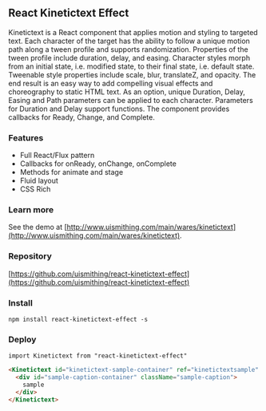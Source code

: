## React Kinetictext Effect

Kinetictext is a React component that applies motion and styling to targeted text. Each character of the target has the ability to follow a unique motion path along a tween profile and supports randomization. Properties of the tween profile include duration, delay, and easing. Character styles morph from an initial state, i.e. modified state, to their final state, i.e. default state. Tweenable style properties include scale, blur, translateZ, and opacity. The end result is an easy way to add compelling visual effects and choreography to static HTML text. As an option, unique Duration, Delay, Easing and Path parameters can be applied to each character. Parameters for Duration and Delay support functions. The component provides callbacks for Ready, Change, and Complete.

### Features
  * Full React/Flux pattern
  * Callbacks for onReady, onChange, onComplete
  * Methods for animate and stage
  * Fluid layout
  * CSS Rich

### Learn more
See the demo at [http://www.uismithing.com/main/wares/kinetictext](http://www.uismithing.com/main/wares/kinetictext).

### Repository
[https://github.com/uismithing/react-kinetictext-effect](https://github.com/uismithing/react-kinetictext-effect)

### Install
`npm install react-kinetictext-effect -s`

### Deploy
`import Kinetictext from "react-kinetictext-effect"`
```html
<Kinetictext id="kinetictext-sample-container" ref="kinetictextsample" {...kinetictextSampleProfile}>
  <div id="sample-caption-container" className="sample-caption">
    sample
  </div>
</Kinetictext>
```